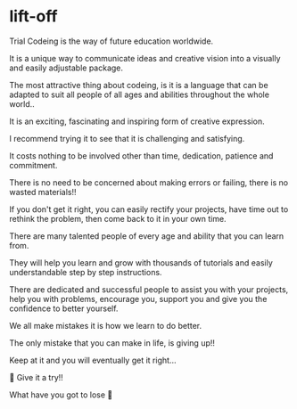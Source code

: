 # lift-off
Trial
Codeing is the way of future education worldwide.

It is a unique way to communicate ideas and creative vision into
a visually and easily adjustable package.

The most attractive thing about codeing, is it is a language that can be adapted to suit all people of all ages and abilities throughout the whole world..

It is an exciting, fascinating and inspiring form of creative expression.

I recommend trying it to see that it is challenging and satisfying.

It costs nothing to be involved other than time, dedication, patience and commitment.

There is no need to be concerned about making errors or failing, there is no wasted materials!!

If you don't get it right, you can easily rectify your projects, have time out to rethink the problem, then come back to it in your own time.

There are many talented people of every age and ability that you can learn from.

They will help you learn and grow with thousands of tutorials and easily understandable step by step instructions.

There are dedicated and successful people to assist you with your projects, help you with problems, encourage you, support you and give you the confidence to better yourself.

We all make mistakes it is how we learn to do better.

The only mistake that you can make in life, is giving up!!

Keep at it and you will eventually get it right...

🙂 Give it a try!! 

What have you got to lose 🤣
